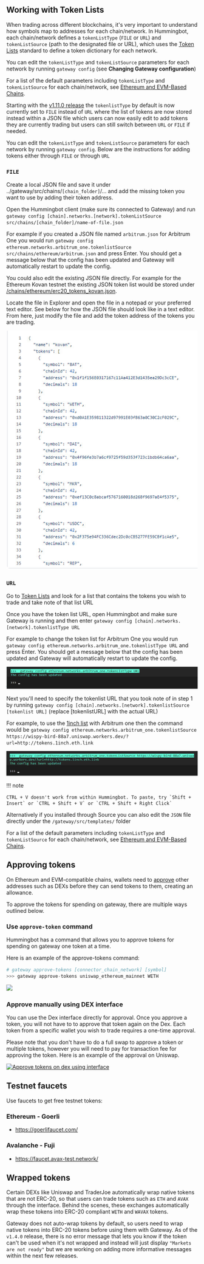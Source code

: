 
## Working with Token Lists

When trading across different blockchains, it's very important to understand how symbols map to addresses for each chain/network. In Hummingbot, each chain/network defines a `tokenListType` (`FILE` or `URL`) and `tokenListSource` (path to the designated file or URL), which uses the [Token Lists](https://tokenlists.org/) standard to define a token dictionary for each network.

You can edit the `tokenListType` and `tokenListSource` parameters for each network by running `gateway config` (see **Changing Gateway configuration**)

For a list of the default parameters including `tokenListType` and `tokenListSource` for each chain/network, see [Ethereum and EVM-Based Chains](/gateway/chains/ethereum/).


Starting with the [v1.11.0 release](../release-notes/1.11.0.md) the `tokenlistType` by default is now currently set to `FILE` instead of `URL` where the list of tokens are now stored instead within a JSON file which users can now easily edit to add tokens they are currently trading but users can still switch between `URL` or `FILE` if needed.

You can edit the `tokenListType` and `tokenListSource` parameters for each network by running `gateway config`. Below are the instructions for adding tokens either through `FILE` or through `URL`

### `FILE`

Create a local JSON file and save it under ../gateway/src/chains/`[chain_folder]`/... and add the missing token you want to use by adding their token address.

Open the Hummingbot client (make sure its connected to Gateway) and run `gateway config [chain].networks.[network].tokenListSource src/chains/[chain_folder]/name-of-file.json`

For example if you created a JSON file named `arbitrum.json` for Arbitrum One you would run `gateway config ethereum.networks.arbitrum_one.tokenlistSource src/chains/ethereum/arbitrum.json` and press Enter. You should get a message below that the config has been updated and Gateway will automatically restart to update the config.

You could also edit the existing JSON file directly. For example for the Ethereum Kovan testnet the existing JSON token list would be stored under [/chains/ethereum/erc20_tokens_kovan.json](https://github.com/hummingbot/hummingbot/blob/master/gateway/src/chains/ethereum/erc20_tokens_kovan.json).

Locate the file in Explorer and open the file in a notepad or your preferred text editor. See below for how the JSON file should look like in a text editor. From here, just modify the file and add the token address of the tokens you are trading.

![gw_tokenlist](gw_json.jpg)

### `URL`

Go to [Token Lists](https://tokenlists.org/) and look for a list that contains the tokens you wish to trade and take note of that list URL

Once you have the token list URL, open Hummingbot and make sure Gateway is running and then enter `gateway config [chain].networks.[network].tokenlistType URL`  

For example to change the token list for Arbitrum One you would run `gateway config ethereum.networks.arbitrum_one.tokenlistType URL` and press Enter. You should get a message below that the config has been updated and Gateway will automatically restart to update the config.

![gateway_url](gw_url.jpg)

Next you'll need to specify the tokenlist URL that you took note of in step 1 by running `gateway config [chain].networks.[network].tokenlistSource [tokenlist URL]` (replace [tokenlistURL] with the actual URL)

For example, to use the [1inch list](https://wispy-bird-88a7.uniswap.workers.dev/?url=http://tokens.1inch.eth.link) with Arbitrum one then the command would be `gateway config ethereum.networks.arbitrum_one.tokenlistSource https://wispy-bird-88a7.uniswap.workers.dev/?url=http://tokens.1inch.eth.link`

![gateway_source](gw_source.jpg)

!!! note

    CTRL + V doesn't work from within Hummingbot. To paste, try `Shift + Insert` or `CTRL + Shift + V` or `CTRL + Shift + Right Click`


Alternatively if you installed through Source you can also edit the `JSON` file directly under the `/gateway/src/templates/` folder

For a list of the default parameters including `tokenListType` and `tokenListSource` for each chain/network, see [Ethereum and EVM-Based Chains](/gateway/chains/ethereum/).

## Approving tokens

On Ethereum and EVM-compatible chains, wallets need to [approve](https://help.matcha.xyz/en/articles/4285134-why-do-i-need-to-approve-my-tokens-before-i-can-trade-them) other addresses such as DEXs before they can send tokens to them, creating an allowance.

To approve the tokens for spending on gateway, there are multiple ways outlined below. 

### Use `approve-token` command 

Hummingbot has a command that allows you to approve tokens for spending on gateway one token at a time. 

Here is an example of the approve-tokens command:
```python
# gateway approve-tokens [connector_chain_network] [symbol]
>>> gateway approve-tokens uniswap_ethereum_mainnet WETH
```

[![](/assets/img/approve-tokens-command.png)](/assets/img/approve-tokens-command.png)

### Approve manually using DEX interface

You can use the Dex interface directly for approval. Once you approve a token, you will not have to to approve that token again on the Dex. Each token from a specific wallet you wish to trade requires a one-time approval.

Please note that you don't have to do a full swap to approve a token or multiple tokens, however you will need to pay for transaction fee for approving the token. Here is an example of the approval on Uniswap.

[![Approve tokens on dex using interface](/assets/img/dex-interface-approve.png)](/assets/img/dex-interface-approve.png)

## Testnet faucets

Use faucets to get free testnet tokens:

### Ethereum - Goerli

- https://goerlifaucet.com/

### Avalanche - Fuji

- https://faucet.avax-test.network/

## Wrapped tokens

Certain DEXs like Uniswap and TraderJoe automatically wrap native tokens that are not ERC-20, so that users can trade tokens such as `ETH` and `AVAX` through the interface. Behind the scenes, these exchanges automatically wrap these tokens into ERC-20 compliant `WETH` and `WAVAX` tokens.

Gateway does not auto-wrap tokens by default, so users need to wrap native tokens into ERC-20 tokens before using them with Gateway. As of the `v1.4.0` release, there is no error message that lets you know if the token can't be used when it's not wrapped and instead will just display ``"Markets are not ready"`` but we are working on adding more informative messages within the next few releases.
